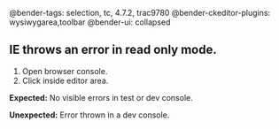 @bender-tags: selection, tc, 4.7.2, trac9780
@bender-ckeditor-plugins: wysiwygarea,toolbar
@bender-ui: collapsed

## IE throws an error in read only mode.

1. Open browser console.
1. Click inside editor area.

**Expected:** No visible errors in test or dev console.

**Unexpected:** Error thrown in a dev console.
